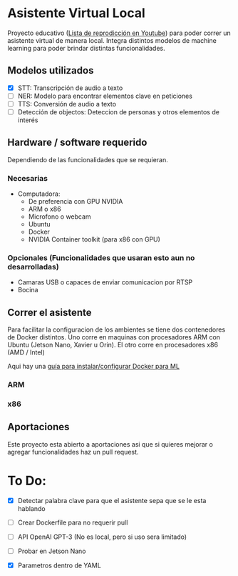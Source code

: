 # Asistente Virtual Local 
Proyecto educativo ([Lista de reprodicción en Youtube](https://www.youtube.com/watch?v=SaoDps2QBsI&list=PLA050nq-BHwN5CJuPAsFkBTrW_4Xxso_4)) para poder correr un asistente virtual de manera local. Integra distintos modelos de machine learning para poder brindar distintas funcionalidades.

## Modelos utilizados
- [X] STT: Transcripción de audio a texto
- [ ] NER: Modelo para encontrar elementos clave en peticiones
- [ ] TTS: Conversión de audio a texto 
- [ ] Detección de objectos: Deteccion de personas y otros elementos de interés

## Hardware / software requerido
Dependiendo de las funcionalidades que se requieran. 

### Necesarias
- Computadora:
    - De preferencia con GPU NVIDIA
    - ARM o x86 
    - Microfono o webcam
    - Ubuntu
    - Docker
    - NVIDIA Container toolkit (para x86 con GPU)

### Opcionales (Funcionalidades que usaran esto aun no desarrolladas)
- Camaras USB o capaces de enviar comunicacion por RTSP
- Bocina 

## Correr el asistente
Para facilitar la configuracion de los ambientes se tiene dos contenedores de Docker distintos. Uno corre en maquinas con procesadores ARM con Ubuntu (Jetson Nano, Xavier u Orin). El otro corre en procesadores x86 (AMD / Intel)

Aqui hay una [guía para instalar/configurar Docker para ML](https://www.youtube.com/watch?v=keGTBSVoHeU)

### ARM

### x86

## Aportaciones
Este proyecto esta abierto a aportaciones asi que si quieres mejorar o agregar funcionalidades haz un pull request.

# To Do:
- [X] Detectar palabra clave para que el asistente sepa que se le esta hablando 
- [ ] Crear Dockerfile para no requerir pull
- [ ] API OpenAI GPT-3 (No es local, pero si uso sera limitado)
- [ ] Probar en Jetson Nano
- [X] Parametros dentro de YAML

